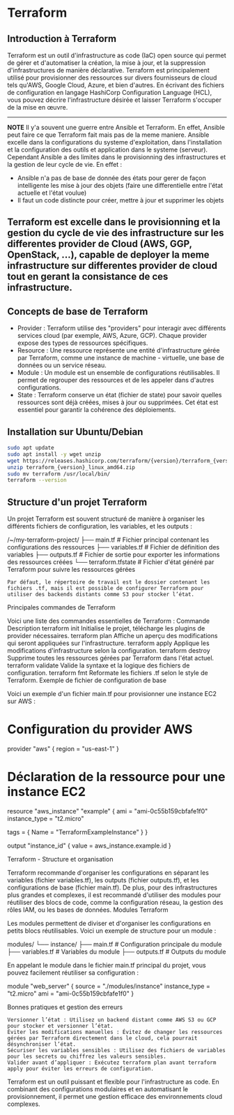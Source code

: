# Terraform

## Introduction à Terraform

Terraform est un outil d'infrastructure as code (IaC) open source qui permet de gérer et d'automatiser la création, la mise à jour, et la suppression d'infrastructures de manière déclarative. Terraform est principalement utilisé pour provisionner des ressources sur divers fournisseurs de cloud tels qu'AWS, Google Cloud, Azure, et bien d'autres. En écrivant des fichiers de configuration en langage HashiCorp Configuration Language (HCL), vous pouvez décrire l'infrastructure désirée et laisser Terraform s'occuper de la mise en œuvre.

---
**NOTE**
Il y'a souvent une guerre entre Ansible et Terraform. En effet, Ansible peut faire ce que Terraform fait mais pas de la meme maniere. 
Ansible excelle dans la configurations du systeme d'exploitation, dans l'installation et la configuration des outils et application dans le systeme (serveur).
Cependant Ansible a des limites dans le provisionning des infrastructures et la gestion de leur cycle de vie. En effet :

- Ansible n'a pas de base de donnée des états pour gerer de façon intelligente les mise à jour des objets (faire une differentielle entre l'état actuelle et l'état voulue)
- Il faut un code distincte pour créer, mettre à jour et supprimer les objets

Terraform est excelle dans le provisionning et la gestion du cycle de vie des infrastructure sur les differentes provider de Cloud (AWS, GGP, OpenStack, ...), capable de deployer la meme infrastructure sur differentes provider de cloud tout en gerant la consistance de ces infrastructure.
---

## Concepts de base de Terraform

- Provider : Terraform utilise des "providers" pour interagir avec différents services cloud (par exemple, AWS, Azure, GCP). Chaque provider expose des types de ressources spécifiques.
- Resource : Une ressource représente une entité d'infrastructure gérée par Terraform, comme une instance de machine - virtuelle, une base de données ou un service réseau.
- Module : Un module est un ensemble de configurations réutilisables. Il permet de regrouper des ressources et de les appeler dans d'autres configurations.
- State : Terraform conserve un état (fichier de state) pour savoir quelles ressources sont déjà créées, mises à jour ou supprimées. Cet état est essentiel pour garantir la cohérence des déploiements.

## Installation sur Ubuntu/Debian

```bash
sudo apt update
sudo apt install -y wget unzip
wget https://releases.hashicorp.com/terraform/{version}/terraform_{version}_linux_amd64.zip
unzip terraform_{version}_linux_amd64.zip
sudo mv terraform /usr/local/bin/
terraform --version
```

## Structure d'un projet Terraform

Un projet Terraform est souvent structuré de manière à organiser les différents fichiers de configuration, les variables, et les outputs :

/~/my-terraform-project/
├── main.tf               # Fichier principal contenant les configurations des ressources
├── variables.tf          # Fichier de définition des variables
├── outputs.tf            # Fichier de sortie pour exporter les informations des ressources créées
└── terraform.tfstate     # Fichier d'état généré par Terraform pour suivre les ressources gérées

    Par défaut, le répertoire de travail est le dossier contenant les fichiers .tf, mais il est possible de configurer Terraform pour utiliser des backends distants comme S3 pour stocker l’état.

Principales commandes de Terraform

Voici une liste des commandes essentielles de Terraform :
Commande	Description
terraform init	Initialise le projet, télécharge les plugins de provider nécessaires.
terraform plan	Affiche un aperçu des modifications qui seront appliquées sur l'infrastructure.
terraform apply	Applique les modifications d'infrastructure selon la configuration.
terraform destroy	Supprime toutes les ressources gérées par Terraform dans l'état actuel.
terraform validate	Valide la syntaxe et la logique des fichiers de configuration.
terraform fmt	Reformate les fichiers .tf selon le style de Terraform.
Exemple de fichier de configuration de base

Voici un exemple d'un fichier main.tf pour provisionner une instance EC2 sur AWS :

# Configuration du provider AWS
provider "aws" {
  region = "us-east-1"
}

# Déclaration de la ressource pour une instance EC2
resource "aws_instance" "example" {
  ami           = "ami-0c55b159cbfafe1f0"
  instance_type = "t2.micro"

  tags = {
    Name = "TerraformExampleInstance"
  }
}

output "instance_id" {
  value = aws_instance.example.id
}

Terraform - Structure et organisation

Terraform recommande d'organiser les configurations en séparant les variables (fichier variables.tf), les outputs (fichier outputs.tf), et les configurations de base (fichier main.tf). De plus, pour des infrastructures plus grandes et complexes, il est recommandé d'utiliser des modules pour réutiliser des blocs de code, comme la configuration réseau, la gestion des rôles IAM, ou les bases de données.
Modules Terraform

Les modules permettent de diviser et d'organiser les configurations en petits blocs réutilisables. Voici un exemple de structure pour un module :

modules/
└── instance/
    ├── main.tf        # Configuration principale du module
    ├── variables.tf   # Variables du module
    ├── outputs.tf     # Outputs du module

En appelant le module dans le fichier main.tf principal du projet, vous pouvez facilement réutiliser sa configuration :

module "web_server" {
  source = "./modules/instance"
  instance_type = "t2.micro"
  ami           = "ami-0c55b159cbfafe1f0"
}

Bonnes pratiques et gestion des erreurs

    Versionner l’état : Utilisez un backend distant comme AWS S3 ou GCP pour stocker et versionner l’état.
    Éviter les modifications manuelles : Évitez de changer les ressources gérées par Terraform directement dans le cloud, cela pourrait désynchroniser l’état.
    Sécuriser les variables sensibles : Utilisez des fichiers de variables pour les secrets ou chiffrez les valeurs sensibles.
    Valider avant d’appliquer : Exécutez terraform plan avant terraform apply pour éviter les erreurs de configuration.

Terraform est un outil puissant et flexible pour l'infrastructure as code. En combinant des configurations modulaires et en automatisant le provisionnement, il permet une gestion efficace des environnements cloud complexes.


